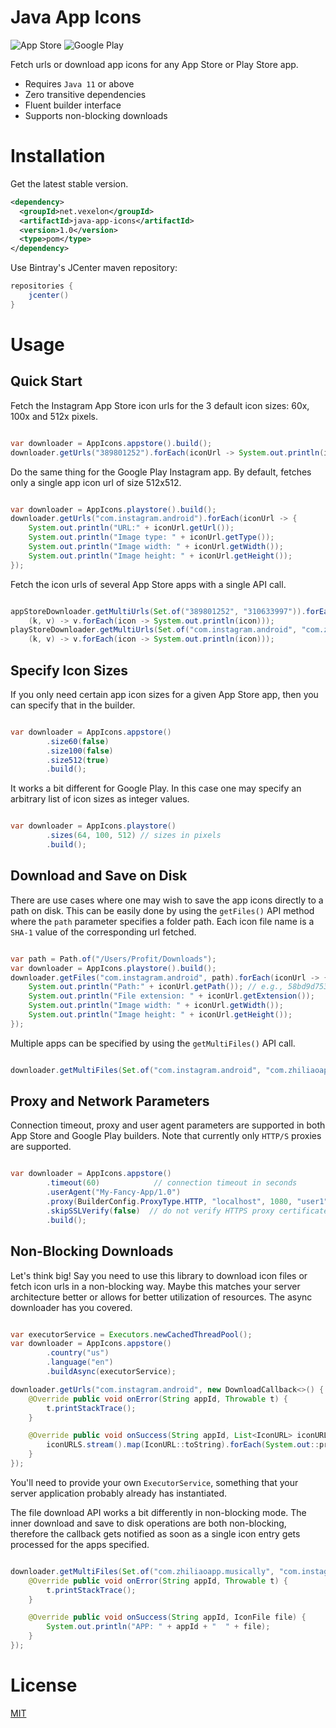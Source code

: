 Java App Icons
===================

![App Store](https://www.apple.com/v/ios/app-store/d/images/overview/app_store_icon__fngcxe43zo2u_large.jpg)
![Google Play](https://www.gstatic.com/android/market_images/web/play_prism_hlock_2x.png)

Fetch urls or download app icons for any App Store or Play Store app. 

  - Requires `Java 11` or above
  - Zero transitive dependencies
  - Fluent builder interface
  - Supports non-blocking downloads

# Installation

Get the latest stable version.

```xml
<dependency>
  <groupId>net.vexelon</groupId>
  <artifactId>java-app-icons</artifactId>
  <version>1.0</version>
  <type>pom</type>
</dependency>
```

Use Bintray's JCenter maven repository:

```groovy
repositories {
    jcenter()
}
```

# Usage

## Quick Start

Fetch the Instagram App Store icon urls for the 3 default icon sizes: 60x, 100x and 512x pixels.

```java

var downloader = AppIcons.appstore().build();
downloader.getUrls("389801252").forEach(iconUrl -> System.out.println(iconUrl.getUrl()));

``` 

Do the same thing for the Google Play Instagram app. By default, fetches only a single app icon url of size 512x512.

```java

var downloader = AppIcons.playstore().build();
downloader.getUrls("com.instagram.android").forEach(iconUrl -> {
    System.out.println("URL:" + iconUrl.getUrl());
    System.out.println("Image type: " + iconUrl.getType());
    System.out.println("Image width: " + iconUrl.getWidth());
    System.out.println("Image height: " + iconUrl.getHeight());
});

```

Fetch the icon urls of several App Store apps with a single API call.

```java

appStoreDownloader.getMultiUrls(Set.of("389801252", "310633997")).forEach(
    (k, v) -> v.forEach(icon -> System.out.println(icon)));
playStoreDownloader.getMultiUrls(Set.of("com.instagram.android", "com.zhiliaoapp.musically")).forEach(
    (k, v) -> v.forEach(icon -> System.out.println(icon)));

```

## Specify Icon Sizes

If you only need certain app icon sizes for a given App Store app, then you can specify that in the builder.

```java

var downloader = AppIcons.appstore()
        .size60(false)
        .size100(false)
        .size512(true)
        .build();

```

It works a bit different for Google Play. In this case one may specify an arbitrary list of icon sizes as integer values.

```java

var downloader = AppIcons.playstore()
        .sizes(64, 100, 512) // sizes in pixels
        .build();

```

## Download and Save on Disk

There are use cases where one may wish to save the app icons directly to a path on disk. This can be easily done by using
the `getFiles()` API method where the `path` parameter specifies a folder path. Each icon file name is a `SHA-1` value of 
the corresponding url fetched. 

```java

var path = Path.of("/Users/Profit/Downloads");
var downloader = AppIcons.playstore().build();
downloader.getFiles("com.instagram.android", path).forEach(iconUrl -> {
    System.out.println("Path:" + iconUrl.getPath()); // e.g., 58bd9d753544bfb3364fe8cceda56d799c050ad6.png
    System.out.println("File extension: " + iconUrl.getExtension());
    System.out.println("Image width: " + iconUrl.getWidth());
    System.out.println("Image height: " + iconUrl.getHeight());
});

```

Multiple apps can be specified by using the `getMultiFiles()` API call.

```java

downloader.getMultiFiles(Set.of("com.instagram.android", "com.zhiliaoapp.musically"), path).forEach(iconUrl -> { ... });

```

## Proxy and Network Parameters

Connection timeout, proxy and user agent parameters are supported in both App Store and Google Play builders. Note that
currently only `HTTP/S` proxies are supported.

```java

var downloader = AppIcons.appstore()
        .timeout(60)            // connection timeout in seconds
        .userAgent("My-Fancy-App/1.0")
        .proxy(BuilderConfig.ProxyType.HTTP, "localhost", 1080, "user1", "pass1")
        .skipSSLVerify(false)  // do not verify HTTPS proxy certificate
        .build(); 

```

## Non-Blocking Downloads

Let's think big! Say you need to use this library to download icon files or fetch icon urls in a non-blocking way. Maybe this
matches your server architecture better or allows for better utilization of resources. The async downloader has you covered.

```java

var executorService = Executors.newCachedThreadPool();
var downloader = AppIcons.appstore()
        .country("us")
        .language("en")
        .buildAsync(executorService);

downloader.getUrls("com.instagram.android", new DownloadCallback<>() {
    @Override public void onError(String appId, Throwable t) {
        t.printStackTrace();
    }

    @Override public void onSuccess(String appId, List<IconURL> iconURLS) {
        iconURLS.stream().map(IconURL::toString).forEach(System.out::println);
    }
});

```

You'll need to provide your own `ExecutorService`, something that your server application probably already has instantiated.

The file download API works a bit differently in non-blocking mode. The inner download and save to disk operations are both 
non-blocking, therefore the callback gets notified as soon as a single icon entry gets processed for the apps specified.

```java

downloader.getMultiFiles(Set.of("com.zhiliaoapp.musically", "com.instagram.android"), path, new DownloadCallback<>() {
    @Override public void onError(String appId, Throwable t) {
        t.printStackTrace();
    }

    @Override public void onSuccess(String appId, IconFile file) {
        System.out.println("APP: " + appId + "  " + file);
    }
});

```


# License

[MIT](LICENSE)
